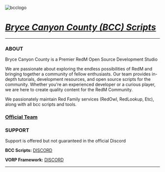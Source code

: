 ![bcclogo](https://user-images.githubusercontent.com/10902965/210523496-ed96ee1c-c12c-4999-b6d0-4c8cc3ae6e2e.png)

# ***[Bryce Canyon County (BCC) Scripts](https://bcc-scripts.com/)***
___

### ABOUT
Bryce Canyon County is a Premier RedM Open Source Development Studio

We are passionate about exploring the endless possibilities of RedM and bringing together a community of fellow enthusiasts. Our team provides in-depth tutorials, development resources, and open source scripts for the community. Whether you're an experienced developer or a curious player, we are here to create quality content for the RedM Community.

We passionately maintain Red Family services (RedOwl, RedLookup, Etc), along with all bcc scripts and tools.

### [Official Team](https://bcc-scripts.com/team)

### SUPPORT

Support is offered but not guaranteed in the official 
Discord

**BCC Scripts:** [DISCORD](https://discord.gg/bNDpwruqwX)

**VORP Framework:** [DISCORD](https://discord.gg/DHGVAbCj7N)
___
